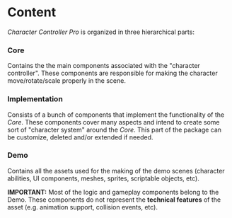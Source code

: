 # Content

_Character Controller Pro_ is organized in three hierarchical parts:

### Core

Contains the the main components associated with the "character controller". These components are responsible for  making the character move/rotate/scale properly in the scene.

### Implementation

Consists of a bunch of components that implement the functionality of the _Core_. These components cover many aspects and intend to create some sort of "character system" around the _Core_. This part of the package can be customize, deleted and/or extended if needed.

### Demo

Contains all the assets used for the making of the demo scenes (character abilities, UI components, meshes, sprites, scriptable objects, etc).

**IMPORTANT:** Most of the logic and gameplay components belong to the Demo. These components do not represent the **technical features** of the asset (e.g. animation support, collision events, etc).
